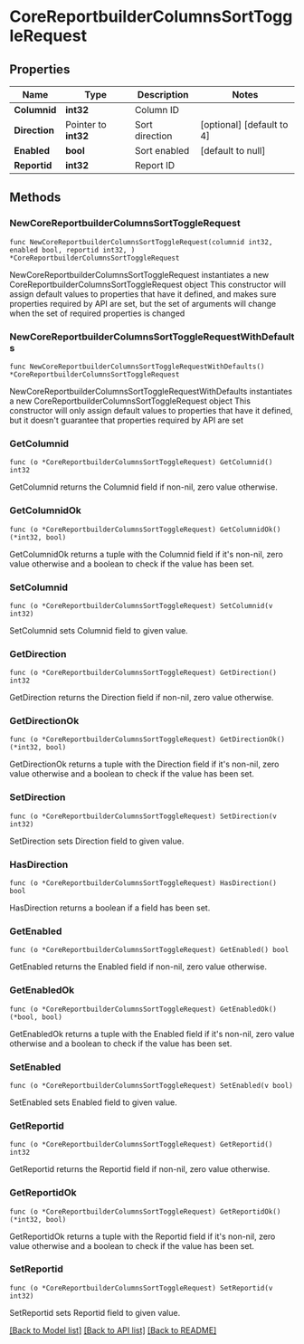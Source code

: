 # CoreReportbuilderColumnsSortToggleRequest

## Properties

Name | Type | Description | Notes
------------ | ------------- | ------------- | -------------
**Columnid** | **int32** | Column ID | 
**Direction** | Pointer to **int32** | Sort direction | [optional] [default to 4]
**Enabled** | **bool** | Sort enabled | [default to null]
**Reportid** | **int32** | Report ID | 

## Methods

### NewCoreReportbuilderColumnsSortToggleRequest

`func NewCoreReportbuilderColumnsSortToggleRequest(columnid int32, enabled bool, reportid int32, ) *CoreReportbuilderColumnsSortToggleRequest`

NewCoreReportbuilderColumnsSortToggleRequest instantiates a new CoreReportbuilderColumnsSortToggleRequest object
This constructor will assign default values to properties that have it defined,
and makes sure properties required by API are set, but the set of arguments
will change when the set of required properties is changed

### NewCoreReportbuilderColumnsSortToggleRequestWithDefaults

`func NewCoreReportbuilderColumnsSortToggleRequestWithDefaults() *CoreReportbuilderColumnsSortToggleRequest`

NewCoreReportbuilderColumnsSortToggleRequestWithDefaults instantiates a new CoreReportbuilderColumnsSortToggleRequest object
This constructor will only assign default values to properties that have it defined,
but it doesn't guarantee that properties required by API are set

### GetColumnid

`func (o *CoreReportbuilderColumnsSortToggleRequest) GetColumnid() int32`

GetColumnid returns the Columnid field if non-nil, zero value otherwise.

### GetColumnidOk

`func (o *CoreReportbuilderColumnsSortToggleRequest) GetColumnidOk() (*int32, bool)`

GetColumnidOk returns a tuple with the Columnid field if it's non-nil, zero value otherwise
and a boolean to check if the value has been set.

### SetColumnid

`func (o *CoreReportbuilderColumnsSortToggleRequest) SetColumnid(v int32)`

SetColumnid sets Columnid field to given value.


### GetDirection

`func (o *CoreReportbuilderColumnsSortToggleRequest) GetDirection() int32`

GetDirection returns the Direction field if non-nil, zero value otherwise.

### GetDirectionOk

`func (o *CoreReportbuilderColumnsSortToggleRequest) GetDirectionOk() (*int32, bool)`

GetDirectionOk returns a tuple with the Direction field if it's non-nil, zero value otherwise
and a boolean to check if the value has been set.

### SetDirection

`func (o *CoreReportbuilderColumnsSortToggleRequest) SetDirection(v int32)`

SetDirection sets Direction field to given value.

### HasDirection

`func (o *CoreReportbuilderColumnsSortToggleRequest) HasDirection() bool`

HasDirection returns a boolean if a field has been set.

### GetEnabled

`func (o *CoreReportbuilderColumnsSortToggleRequest) GetEnabled() bool`

GetEnabled returns the Enabled field if non-nil, zero value otherwise.

### GetEnabledOk

`func (o *CoreReportbuilderColumnsSortToggleRequest) GetEnabledOk() (*bool, bool)`

GetEnabledOk returns a tuple with the Enabled field if it's non-nil, zero value otherwise
and a boolean to check if the value has been set.

### SetEnabled

`func (o *CoreReportbuilderColumnsSortToggleRequest) SetEnabled(v bool)`

SetEnabled sets Enabled field to given value.


### GetReportid

`func (o *CoreReportbuilderColumnsSortToggleRequest) GetReportid() int32`

GetReportid returns the Reportid field if non-nil, zero value otherwise.

### GetReportidOk

`func (o *CoreReportbuilderColumnsSortToggleRequest) GetReportidOk() (*int32, bool)`

GetReportidOk returns a tuple with the Reportid field if it's non-nil, zero value otherwise
and a boolean to check if the value has been set.

### SetReportid

`func (o *CoreReportbuilderColumnsSortToggleRequest) SetReportid(v int32)`

SetReportid sets Reportid field to given value.



[[Back to Model list]](../README.md#documentation-for-models) [[Back to API list]](../README.md#documentation-for-api-endpoints) [[Back to README]](../README.md)


